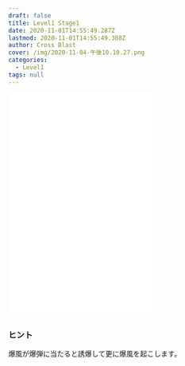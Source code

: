 ```yaml
---
draft: false
title: Level1 Stage1
date: 2020-11-01T14:55:49.287Z
lastmod: 2020-11-01T14:55:49.308Z
author: Cross Blast
cover: /img/2020-11-04-午後10.10.27.png
categories:
  - Level1
tags: null
---
```

<iframe id="wordsearch" style="height: 450px;" src="//wordsearch-components.pottiri.tech/#/blast/20201104220156883/ja" frameborder="0" scrolling="no" allowfullscreen=""></iframe>

### ヒント

爆風が爆弾に当たると誘爆して更に爆風を起こします。